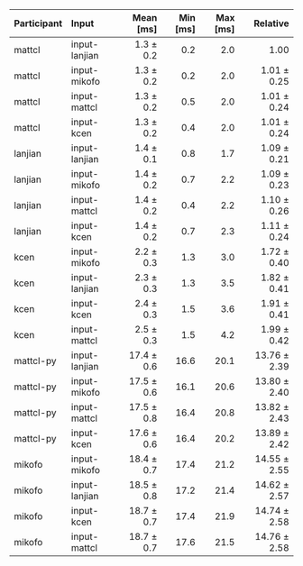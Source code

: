 | Participant | Input | Mean [ms] | Min [ms] | Max [ms] | Relative |
|:---|:---|---:|---:|---:|---:|
| mattcl | input-lanjian | 1.3 ± 0.2 | 0.2 | 2.0 | 1.00 |
| mattcl | input-mikofo | 1.3 ± 0.2 | 0.2 | 2.0 | 1.01 ± 0.25 |
| mattcl | input-mattcl | 1.3 ± 0.2 | 0.5 | 2.0 | 1.01 ± 0.24 |
| mattcl | input-kcen | 1.3 ± 0.2 | 0.4 | 2.0 | 1.01 ± 0.24 |
| lanjian | input-lanjian | 1.4 ± 0.1 | 0.8 | 1.7 | 1.09 ± 0.21 |
| lanjian | input-mikofo | 1.4 ± 0.2 | 0.7 | 2.2 | 1.09 ± 0.23 |
| lanjian | input-mattcl | 1.4 ± 0.2 | 0.4 | 2.2 | 1.10 ± 0.26 |
| lanjian | input-kcen | 1.4 ± 0.2 | 0.7 | 2.3 | 1.11 ± 0.24 |
| kcen | input-mikofo | 2.2 ± 0.3 | 1.3 | 3.0 | 1.72 ± 0.40 |
| kcen | input-lanjian | 2.3 ± 0.3 | 1.3 | 3.5 | 1.82 ± 0.41 |
| kcen | input-kcen | 2.4 ± 0.3 | 1.5 | 3.6 | 1.91 ± 0.41 |
| kcen | input-mattcl | 2.5 ± 0.3 | 1.5 | 4.2 | 1.99 ± 0.42 |
| mattcl-py | input-lanjian | 17.4 ± 0.6 | 16.6 | 20.1 | 13.76 ± 2.39 |
| mattcl-py | input-mikofo | 17.5 ± 0.6 | 16.1 | 20.6 | 13.80 ± 2.40 |
| mattcl-py | input-mattcl | 17.5 ± 0.8 | 16.4 | 20.8 | 13.82 ± 2.43 |
| mattcl-py | input-kcen | 17.6 ± 0.6 | 16.4 | 20.2 | 13.89 ± 2.42 |
| mikofo | input-mikofo | 18.4 ± 0.7 | 17.4 | 21.2 | 14.55 ± 2.55 |
| mikofo | input-lanjian | 18.5 ± 0.8 | 17.2 | 21.4 | 14.62 ± 2.57 |
| mikofo | input-kcen | 18.7 ± 0.7 | 17.4 | 21.9 | 14.74 ± 2.58 |
| mikofo | input-mattcl | 18.7 ± 0.7 | 17.6 | 21.5 | 14.76 ± 2.58 |
